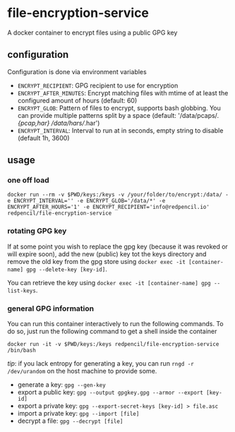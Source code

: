 # file-encryption-service
A docker container to encrypt files using a public GPG key

## configuration
Configuration is done via environment variables

* `ENCRYPT_RECIPIENT`: GPG recipient to use for encryption
* `ENCRYPT_AFTER_MINUTES`: Encrypt matching files with mtime of at least the configured amount of hours (default: 60) 
* `ENCRYPT_GLOB`: Pattern of files to encrypt, supports bash globbing. You can provide multiple patterns split by a space (default: '/data/pcaps/*.{pcap,har} /data/hars/*.har')
* `ENCRYPT_INTERVAL`: Interval to run at in seconds, empty string to disable (default 1h, 3600)

## usage

### one off load
`docker run --rm -v $PWD/keys:/keys -v /your/folder/to/encrypt:/data/ -e ENCRYPT_INTERVAL='' -e ENCRYPT_GLOB='/data/*' -e ENCRYPT_AFTER_HOURS='1' -e ENCRYPT_RECIPIENT='info@redpencil.io' redpencil/file-encryption-service`

### rotating GPG key
If at some point you wish to replace the gpg key (because it was revoked or will expire soon), add the new (public) key tot the keys directory and remove the old key from the gpg store using ```docker exec -it [container-name] gpg --delete-key [key-id]```.

You can retrieve the key using ```docker exec -it [container-name] gpg --list-keys```.

### general GPG information
You can run this container interactively to run the following commands. To do so, just run the following command to get a shell inside the container
```
docker run -it -v $PWD/keys:/keys redpencil/file-encryption-service /bin/bash
```
*tip*: if you lack entropy for generating a key, you can run `rngd -r /dev/urandom` on the host machine to provide some.

* generate a key: `gpg --gen-key`
* export a public key: `gpg --output gpgkey.gpg --armor --export [key-id]`
* export a private key: `gpg --export-secret-keys [key-id] > file.asc`
* import a private key: `gpg --import [file]`
* decrypt a file: `gpg --decrypt [file]`
